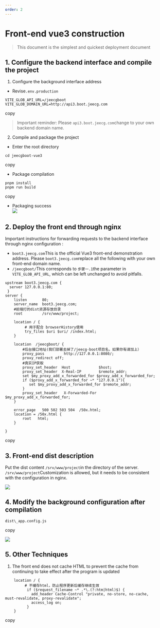```yaml
---
order: 2
---
```


# Front-end vue3 construction

> This document is the simplest and quickest deployment document

## 1\. Configure the backend interface and compile the project

1.  Configure the background interface address

- Revise`.env.production`

```
VITE_GLOB_API_URL=/jeecgboot
VITE_GLOB_DOMAIN_URL=http://api3.boot.jeecg.com
```

copy

> Important reminder: Please `api3.boot.jeecg.com`change to your own backend domain name.

2.  Compile and package the project

- Enter the root directory

```
cd jeecgboot-vue3
```

copy

- Package compilation

```
pnpm install
pnpm run build
```

copy

- Packaging success  
  ![](/images/e44dd26ade1a08b65c4b21d2d0fab744f9c2ffad638b679a6e311e396ea2a7cb.png)

## 2\. Deploy the front end through nginx

Important instructions for forwarding requests to the backend interface through nginx configuration :

- `boot3.jeecg.com`This is the official Vue3 front-end demonstration address. Please `boot3.jeecg.com`replace all the following with your own front-end domain name.
- `/jeecgboot/`This corresponds to `步骤一.1`the parameter in `VITE_GLOB_API_URL`, which can be left unchanged to avoid pitfalls.

```
upstream boot3.jeecg.com {
  server 127.0.0.1:80;
 }
server {
    listen       80;
    server_name  boot3.jeecg.com;
    #前端打的dist资源存放目录
    root		 /srv/www/project;

    location / {
         # 用于配合 browserHistory使用
		 try_files $uri $uri/ /index.html;
    }

	location  /jeecgboot/ {
		#后台接口地址(我们部署去掉了/jeecg-boot项目名，如果你有请加上）
		proxy_pass         http://127.0.0.1:8080/;
		proxy_redirect off;
		#真实IP获取
		proxy_set_header  Host             $host;
		proxy_set_header  X-Real-IP        $remote_addr;
		set $my_proxy_add_x_forwarded_for $proxy_add_x_forwarded_for;
		if ($proxy_add_x_forwarded_for ~* "127.0.0.1"){
		   set $my_proxy_add_x_forwarded_for $remote_addr;
		}
		proxy_set_header   X-Forwarded-For $my_proxy_add_x_forwarded_for;
    }

    error_page   500 502 503 504  /50x.html;
    location = /50x.html {
        root   html;
    }

}
```

copy

## 3\. Front-end dist description

Put the dist content `/srv/www/project`in the directory of the server.  
`/srv/www/project`Customization is allowed, but it needs to be consistent with the configuration in nginx.

![](/images/344f37370c9de169ea627ab319e715feab068d621723f463611fa8926def725c.png)

## 4\. Modify the background configuration after compilation

```
dist\_app.config.js
```

copy

![](/images/d619482053f0da9e04cc3b62d5973170a5d5c8ba9a219b89c3e8eb4f623de822.png)

## 5\. Other Techniques

1.  The front end does not cache HTML to prevent the cache from continuing to take effect after the program is updated

```
    location / {
         # 不缓存html，防止程序更新后缓存继续生效
          if ($request_filename ~* .*\.(?:htm|html)$) {
            add_header Cache-Control "private, no-store, no-cache, must-revalidate, proxy-revalidate";
            access_log on;
          }
    }
```

copy
